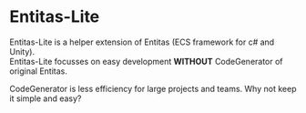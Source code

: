 # Entitas-Lite

Entitas-Lite is a helper extension of Entitas (ECS framework for c# and Unity).  
Entitas-Lite focusses on easy development **WITHOUT** CodeGenerator of original Entitas.

CodeGenerator is less efficiency for large projects and teams. Why not keep it simple and easy?
